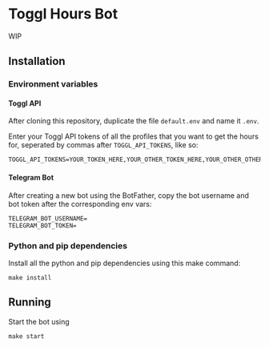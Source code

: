 # Toggl Hours Bot

WIP

## Installation

### Environment variables

#### Toggl API

After cloning this repository, duplicate the file `default.env` and name it 
`.env`.

Enter your Toggl API tokens of all the profiles that you want to get the hours
for, seperated by commas after `TOGGL_API_TOKENS`, like so:

```.env
TOGGL_API_TOKENS=YOUR_TOKEN_HERE,YOUR_OTHER_TOKEN_HERE,YOUR_OTHER_OTHER_TOKEN_HERE
```

#### Telegram Bot

After creating a new bot using the BotFather, copy the bot username and bot 
token after the corresponding env vars:

```.env
TELEGRAM_BOT_USERNAME=
TELEGRAM_BOT_TOKEN=
```

### Python and pip dependencies

Install all the python and pip dependencies using this make command:

```
make install
```

## Running

Start the bot using 

```
make start
```
